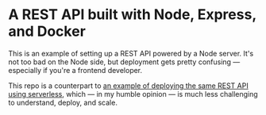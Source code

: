 # A REST API built with Node, Express, and Docker

This is an example of setting up a REST API powered by a Node server. It's not too bad on the Node side, but deployment gets pretty confusing — especially if you're a frontend developer.

This repo is a counterpart to [an example of deploying the same REST API using serverless](https://github.com/jlengstorf/api-using-serverless), which — in my humble opinion — is much less challenging to understand, deploy, and scale.
